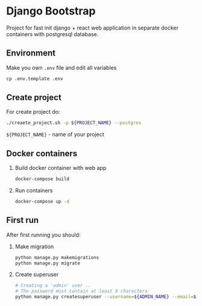 # Django Bootstrap

Project for fast init django + react web application in separate docker containers with postgresql database.


## Environment

Make you own `.env` file and edit all variables
```Bash
cp .env.template .env
```

## Create project 
For create project do:
```Bash
./creaete_project.sh -p ${PROJECT_NAME} --postgres
```
`${PROJECT_NAME}` - name of your project

## Docker containers

1. Build docker container with web app
    ```Bash
    docker-compose build
    ```
2. Run containers 
    ```Bash
    docker-compose up -d
    ```


## First run
After first running you should:
1. Make migration
    ```Bash
    python manage.py makemigrations
    python manage.py migrate
    ```
2. Create superuser  
    ```Bash
    # Creating a 'admin' user ..
    # The password must contain at least 8 characters
    python manage.py createsuperuser --username=${ADMIN_NAME} --email=${ADMIN_EMAIL}
    ```